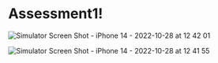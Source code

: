 # Assessment1!

![Simulator Screen Shot - iPhone 14 - 2022-10-28 at 12 42 01](https://user-images.githubusercontent.com/99264718/198526313-9691b0bb-85c9-4ad8-8d71-6b359e855d6b.png)


![Simulator Screen Shot - iPhone 14 - 2022-10-28 at 12 41 55](https://user-images.githubusercontent.com/99264718/198526131-e33502f5-030d-45df-b121-1987c8c6d119.png)
